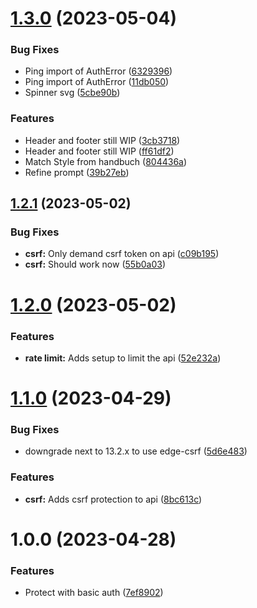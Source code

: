 # [1.3.0](https://github.com/technologiestiftung/oeffentliches-gestalten-gpt-search/compare/v1.2.1...v1.3.0) (2023-05-04)


### Bug Fixes

* Ping import of AuthError ([6329396](https://github.com/technologiestiftung/oeffentliches-gestalten-gpt-search/commit/6329396f0489854c56a614f9a609de8a5770078d))
* Ping import of AuthError ([11db050](https://github.com/technologiestiftung/oeffentliches-gestalten-gpt-search/commit/11db0505c8a38c1fc0de976d74aa345cc58d646b))
* Spinner svg ([5cbe90b](https://github.com/technologiestiftung/oeffentliches-gestalten-gpt-search/commit/5cbe90bf77ca5790eab6c40601ed0ade742bc3cb))


### Features

* Header and footer still WIP ([3cb3718](https://github.com/technologiestiftung/oeffentliches-gestalten-gpt-search/commit/3cb3718f59f018857bd0f5190c20f63ad9aa0a55))
* Header and footer still WIP ([ff61df2](https://github.com/technologiestiftung/oeffentliches-gestalten-gpt-search/commit/ff61df25f5afa0e63975de3394d62c0a8ab25726))
* Match Style from handbuch ([804436a](https://github.com/technologiestiftung/oeffentliches-gestalten-gpt-search/commit/804436ab3b40d0ae34137725f26dea9f42643885))
* Refine prompt ([39b27eb](https://github.com/technologiestiftung/oeffentliches-gestalten-gpt-search/commit/39b27eb125b68cbd439f7c5917d273f8022ba6c5))

## [1.2.1](https://github.com/technologiestiftung/oeffentliches-gestalten-gpt-search/compare/v1.2.0...v1.2.1) (2023-05-02)


### Bug Fixes

* **csrf:** Only demand csrf token on api ([c09b195](https://github.com/technologiestiftung/oeffentliches-gestalten-gpt-search/commit/c09b195af9cde04a306147b63afab6dc0ec49768))
* **csrf:** Should work now ([55b0a03](https://github.com/technologiestiftung/oeffentliches-gestalten-gpt-search/commit/55b0a0316f43ece21b15c18e430552acd1a179a2))

# [1.2.0](https://github.com/technologiestiftung/oeffentliches-gestalten-gpt-search/compare/v1.1.0...v1.2.0) (2023-05-02)


### Features

* **rate limit:** Adds setup to limit the api ([52e232a](https://github.com/technologiestiftung/oeffentliches-gestalten-gpt-search/commit/52e232a0cb2fda6cf073f7f34d36eb38cb4104df))

# [1.1.0](https://github.com/technologiestiftung/oeffentliches-gestalten-ai-search-poc/compare/v1.0.0...v1.1.0) (2023-04-29)


### Bug Fixes

* downgrade next to 13.2.x to use edge-csrf ([5d6e483](https://github.com/technologiestiftung/oeffentliches-gestalten-ai-search-poc/commit/5d6e483a503a752535378fd9c9f369ca5e4a1d81))


### Features

* **csrf:** Adds csrf protection to api ([8bc613c](https://github.com/technologiestiftung/oeffentliches-gestalten-ai-search-poc/commit/8bc613c8e05ed0f5d83df3ccab837cc433afb1cd))

# 1.0.0 (2023-04-28)


### Features

* Protect with basic auth ([7ef8902](https://github.com/technologiestiftung/oeffentliches-gestalten-ai-search-poc/commit/7ef8902c841474fae38195a1d50e44ec81df3d22))
